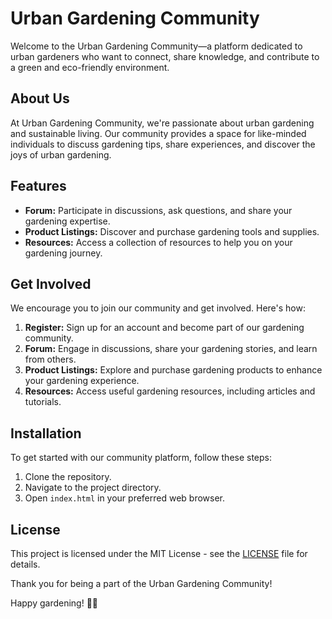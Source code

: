 # Urban Gardening Community

Welcome to the Urban Gardening Community—a platform dedicated to urban gardeners who want to connect, share knowledge, and contribute to a green and eco-friendly environment.

## About Us

At Urban Gardening Community, we're passionate about urban gardening and sustainable living. Our community provides a space for like-minded individuals to discuss gardening tips, share experiences, and discover the joys of urban gardening.

## Features

- **Forum:** Participate in discussions, ask questions, and share your gardening expertise.
- **Product Listings:** Discover and purchase gardening tools and supplies.
- **Resources:** Access a collection of resources to help you on your gardening journey.

## Get Involved

We encourage you to join our community and get involved. Here's how:

1. **Register:** Sign up for an account and become part of our gardening community.
2. **Forum:** Engage in discussions, share your gardening stories, and learn from others.
3. **Product Listings:** Explore and purchase gardening products to enhance your gardening experience.
4. **Resources:** Access useful gardening resources, including articles and tutorials.

## Installation

To get started with our community platform, follow these steps:

1. Clone the repository.
2. Navigate to the project directory.
3. Open `index.html` in your preferred web browser.

## License

This project is licensed under the MIT License - see the [LICENSE](LICENSE) file for details.

Thank you for being a part of the Urban Gardening Community!

Happy gardening! 🌱🌼

